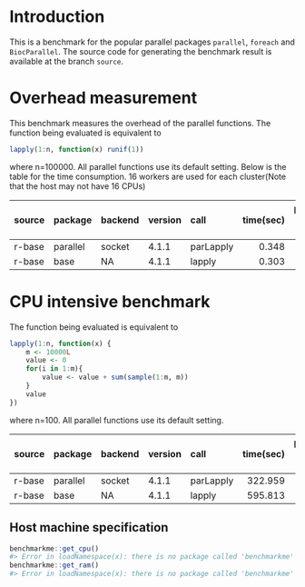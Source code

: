 
# Introduction
This is a benchmark for the popular parallel packages `parallel`, `foreach` and `BiocParallel`. The source code for generating the benchmark result is available at the branch `source`.


# Overhead measurement
This benchmark measures the overhead of the parallel functions. The function being evaluated is equivalent to

```r
lapply(1:n, function(x) runif(1))
```
where n=100000. All parallel functions use its default setting. Below is the table for the time consumption. 16 workers are used for each cluster(Note that the host may not have 16 CPUs)

|source |package  |backend |version |call      | time(sec)| performance relative to baseline(%)|
|:------|:--------|:-------|:-------|:---------|---------:|-----------------------------------:|
|r-base |parallel |socket  |4.1.1   |parLapply |     0.348|                              100.00|
|r-base |base     |NA      |4.1.1   |lapply    |     0.303|                              114.85|

# CPU intensive benchmark
The function being evaluated is equivalent to

```r
lapply(1:n, function(x) {
    m <- 10000L
    value <- 0
    for(i in 1:m){
        value <- value + sum(sample(1:m, m))
    }
    value
})
```
where n=100. All parallel functions use its default setting.


|source |package  |backend |version |call      | time(sec)| performance relative to baseline(%)|
|:------|:--------|:-------|:-------|:---------|---------:|-----------------------------------:|
|r-base |parallel |socket  |4.1.1   |parLapply |   322.959|                               100.0|
|r-base |base     |NA      |4.1.1   |lapply    |   595.813|                                54.2|




## Host machine specification

```r
benchmarkme::get_cpu()
#> Error in loadNamespace(x): there is no package called 'benchmarkme'
benchmarkme::get_ram()
#> Error in loadNamespace(x): there is no package called 'benchmarkme'
```

